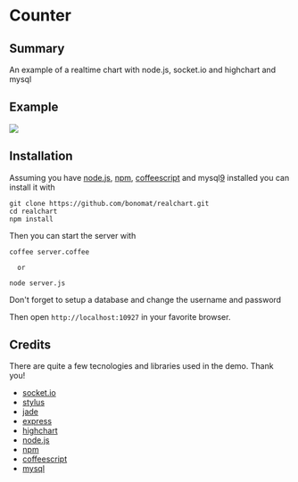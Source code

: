 # Counter

## Summary

An example of a realtime chart with node.js, socket.io and highchart and mysql

## Example

![](http://imageshack.us/photo/my-images/708/realchart.png)

## Installation

Assuming you have [node.js][6], [npm][7], [coffeescript][8] and mysql[9] installed you can install it with

    git clone https://github.com/bonomat/realchart.git
    cd realchart    
    npm install

Then you can start the server with

    coffee server.coffee

      or

    node server.js

Don't forget to setup a database and change the username and password

Then open `http://localhost:10927` in your favorite browser.

## Credits

There are quite a few tecnologies and libraries used in the demo. Thank you!

* [socket.io][1]
* [stylus][2]
* [jade][3]
* [express][4]
* [highchart][5]
* [node.js][6]
* [npm][7]
* [coffeescript][8]
* [mysql][9]

[1]: https://github.com/LearnBoost/Socket.IO
[2]: https://github.com/LearnBoost/stylus
[3]: https://github.com/visionmedia/jade/
[4]: https://github.com/visionmedia/express
[5]: http://www.highcharts.com/
[6]: https://github.com/joyent/node
[7]: https://github.com/isaacs/npm
[8]: http://coffeescript.org/
[9]: http://www.mysql.com/
